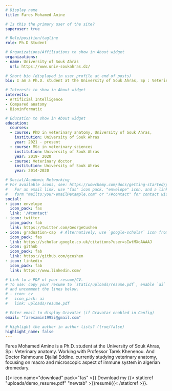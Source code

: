 ```yaml
---
# Display name
title: Fares Mohamed Amine

# Is this the primary user of the site?
superuser: true

# Role/position/tagline
role: Ph.D Student

# Organizations/Affiliations to show in About widget
organizations:
- name: University of Souk Ahras
  url: https://www.univ-soukahras.dz/
  
# Short bio (displayed in user profile at end of posts)
bio: I am a Ph.D. student at the University of Souk Ahras, Sp : Veterinary anatomy. Working with Professor Tarek Khenenou. And Doctor Rahmoune Djallal Eddine. I'am currently studying veterinary anatomy, focusing on macro and microscopic aspect of immune system in algerian dromedary.

# Interests to show in About widget
interests:
- Artificial Intelligence
- Compared anatomy
- Bioninformatic

# Education to show in About widget
education:
  courses:
  - course: PhD in veterinary anatomy, University of Souk Ahras, 
    institution: University of Souk Ahras
    year: 2021 - present
  - course: MSc in veterinary sciences
    institution: University of Souk Ahras
    year: 2019- 2020
  - course: Veterinary doctor
    institution: University of Souk Ahras
    year: 2014-2020

# Social/Academic Networking
# For available icons, see: https://wowchemy.com/docs/getting-started/page-builder/#icons
#   For an email link, use "fas" icon pack, "envelope" icon, and a link in the
#   form "mailto:your-email@example.com" or "/#contact" for contact widget.
social:
- icon: envelope
  icon_pack: fas
  link: '/#contact'
- icon: twitter
  icon_pack: fab
  link: https://twitter.com/GeorgeCushen
- icon: graduation-cap  # Alternatively, use `google-scholar` icon from `ai` icon pack
  icon_pack: fas
  link: https://scholar.google.co.uk/citations?user=sIwtMXoAAAAJ
- icon: github
  icon_pack: fab
  link: https://github.com/gcushen
- icon: linkedin
  icon_pack: fab
  link: https://www.linkedin.com/

# Link to a PDF of your resume/CV.
# To use: copy your resume to `static/uploads/resume.pdf`, enable `ai` icons in `params.toml`, 
# and uncomment the lines below.
# - icon: cv
#   icon_pack: ai
#   link: uploads/resume.pdf

# Enter email to display Gravatar (if Gravatar enabled in Config)
email: "faresamin1995i@gmail.com"

# Highlight the author in author lists? (true/false)
highlight_name: false
---
```

Fares Mohamed Amine is a Ph.D. student at the University of Souk Ahras, Sp : Veterinary anatomy. Working with Professor Tarek Khenenou. And Doctor Rahmoune Djallal Eddine. currently studying veterinary anatomy, focusing on macro and microscopic aspect of immune system in algerian dromedary.

{{< icon name="download" pack="fas" >}} Download my {{< staticref "uploads/demo_resume.pdf" "newtab" >}}resumé{{< /staticref >}}.
